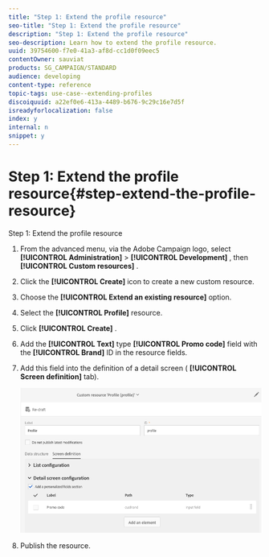 ```yaml
---
title: "Step 1: Extend the profile resource"
seo-title: "Step 1: Extend the profile resource"
description: "Step 1: Extend the profile resource"
seo-description: Learn how to extend the profile resource.
uuid: 39754600-f7e0-41a3-af8d-cc1d0f09eec5
contentOwner: sauviat
products: SG_CAMPAIGN/STANDARD
audience: developing
content-type: reference
topic-tags: use-case--extending-profiles
discoiquuid: a22ef0e6-413a-4489-b676-9c29c16e7d5f
isreadyforlocalization: false
index: y
internal: n
snippet: y
---
```


# Step 1: Extend the profile resource{#step-extend-the-profile-resource}

Step 1: Extend the profile resource

1. From the advanced menu, via the Adobe Campaign logo, select **[!UICONTROL Administration]** > **[!UICONTROL Development]** , then **[!UICONTROL Custom resources]** .
1. Click the **[!UICONTROL Create]** icon to create a new custom resource.
1. Choose the **[!UICONTROL Extend an existing resource]** option.
1. Select the **[!UICONTROL Profile]** resource.
1. Click **[!UICONTROL Create]** .
1. Add the **[!UICONTROL Text]** type **[!UICONTROL Promo code]** field with the **[!UICONTROL Brand]** ID in the resource fields.
1. Add this field into the definition of a detail screen ( **[!UICONTROL Screen definition]** tab).

   ![](assets/schema_extension_UC2.png)

1. Publish the resource.

